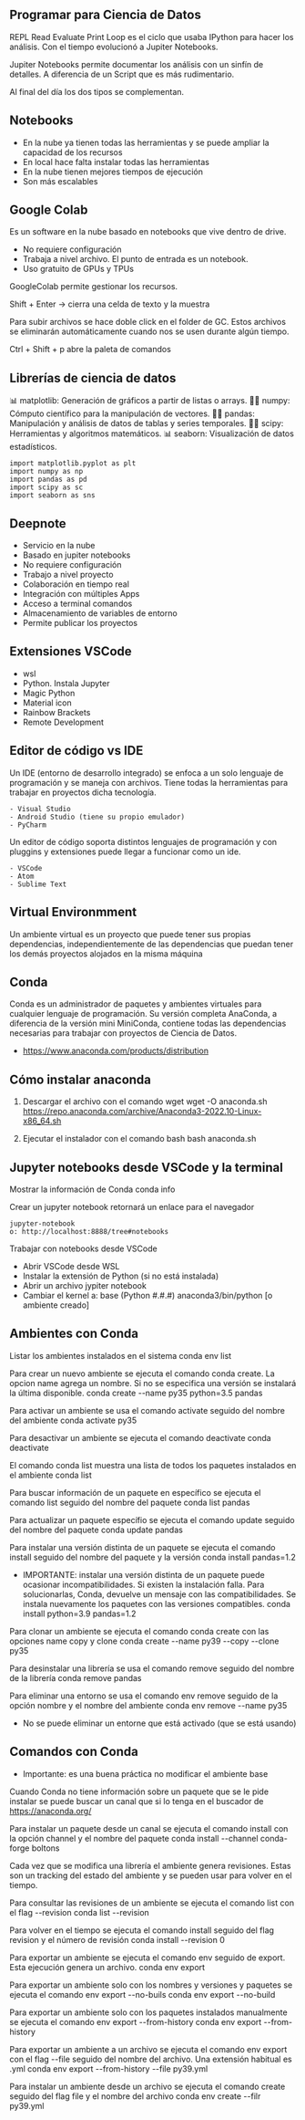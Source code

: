 ## Programar para Ciencia de Datos
REPL Read Evaluate Print Loop es el ciclo que usaba IPython para hacer los análisis. Con el tiempo evolucionó a Jupiter Notebooks.

Jupiter Notebooks permite documentar los análisis con un sinfín de detalles. A diferencia de un Script que es más rudimentario.

Al final del día los dos tipos se complementan.

## Notebooks
- En la nube ya tienen todas las herramientas y se puede ampliar la capacidad de los recursos
- En local hace falta instalar todas las herramientas
- En la nube tienen mejores tiempos de ejecución
- Son más escalables

## Google Colab
Es un software en la nube basado en notebooks que vive dentro de drive.

- No requiere configuración
- Trabaja a nivel archivo. El punto de entrada es un notebook.
- Uso gratuito de GPUs y TPUs

GoogleColab permite gestionar los recursos.

Shift + Enter -> cierra una celda de texto y la muestra

Para subir archivos se hace doble click en el folder de GC. Estos archivos se eliminarán automáticamente cuando nos se usen durante algún tiempo.

Ctrl + Shift + p abre la paleta de comandos

## Librerías de ciencia de datos
📊 matplotlib: Generación de gráficos a partir de listas o arrays.
🧑‍💻 numpy: Cómputo científico para la manipulación de vectores.
🧑‍💻 pandas: Manipulación y análisis de datos de tablas y series temporales.
🧑‍💻 scipy: Herramientas y algoritmos matemáticos.
📊 seaborn: Visualización de datos estadísticos.

    import matplotlib.pyplot as plt
    import numpy as np
    import pandas as pd
    import scipy as sc
    import seaborn as sns

## Deepnote
- Servicio en la nube
- Basado en jupiter notebooks
- No requiere configuración
- Trabajo a nivel proyecto
- Colaboración en tiempo real
- Integración con múltiples Apps
- Acceso a terminal comandos
- Almacenamiento de variables de entorno
- Permite publicar los proyectos

## Extensiones VSCode
- wsl
- Python. Instala Jupyter
- Magic Python
- Material icon
- Rainbow Brackets
- Remote Development

## Editor de código vs IDE
Un IDE (entorno de desarrollo integrado) se enfoca a un solo lenguaje de programación y se maneja con archivos. Tiene todas la herramientas para trabajar en proyectos dicha tecnología.

    - Visual Studio
    - Android Studio (tiene su propio emulador)
    - PyCharm

Un editor de código soporta distintos lenguajes de programación y con pluggins y extensiones puede llegar a funcionar como un ide.

    - VSCode
    - Atom
    - Sublime Text

## Virtual Environmment
Un ambiente virtual es un proyecto que puede tener sus propias dependencias, independientemente de las dependencias que puedan tener los demás proyectos alojados en la misma máquina

## Conda
Conda es un administrador de paquetes y ambientes virtuales para cualquier lenguaje de programación. Su versión completa AnaConda, a diferencia de la versión mini MiniConda, contiene todas las dependencias necesarias para trabajar con proyectos de Ciencia de Datos.

- https://www.anaconda.com/products/distribution

## Cómo instalar anaconda
1. Descargar el archivo con el comando wget
    wget -O anaconda.sh https://repo.anaconda.com/archive/Anaconda3-2022.10-Linux-x86_64.sh

2. Ejecutar el instalador con el comando bash
    bash anaconda.sh

## Jupyter notebooks desde VSCode y la terminal
Mostrar la información de Conda
    conda info

Crear un jupyter notebook retornará un enlace para el navegador

    jupyter-notebook
    o: http://localhost:8888/tree#notebooks

Trabajar con notebooks desde VSCode
- Abrir VSCode desde WSL
- Instalar la extensión de Python (si no está instalada)
- Abrir un archivo jypiter notebook
- Cambiar el kernel a: base (Python #.#.#) anaconda3/bin/python [o ambiente creado]

## Ambientes con Conda
Listar los ambientes instalados en el sistema
    conda env list

Para crear un nuevo ambiente se ejecuta el comando conda create. La opcion name agrega un nombre. Si no se especifica una versión se instalará la última disponible.
    conda create --name py35 python=3.5 pandas

Para activar un ambiente se usa el comando activate seguido del nombre del ambiente
    conda activate py35

Para desactivar un ambiente se ejecuta el comando deactivate
    conda deactivate

El comando conda list muestra una lista de todos los paquetes instalados en el ambiente
    conda list

Para buscar información de un paquete en específico se ejecuta el comando list seguido del nombre del paquete
    conda list pandas

Para actualizar un paquete específio se ejecuta el comando update seguido del nombre del paquete
    conda update pandas

Para instalar una versión distinta de un paquete se ejecuta el comando install seguido del nombre del paquete y la versión
    conda install pandas=1.2

- IMPORTANTE: instalar una versión distinta de un paquete puede ocasionar incompatibilidades. Si existen la instalación falla. Para solucionarlas, Conda, devuelve un mensaje con las compatibilidades. Se instala nuevamente los paquetes con las versiones compatibles.
    conda install python=3.9 pandas=1.2

Para clonar un ambiente se ejecuta el comando conda create con las opciones name copy y clone
    conda create --name py39 --copy --clone py35

Para desinstalar una librería se usa el comando remove seguido del nombre de la librería
    conda remove pandas

Para eliminar una entorno se usa el comando env remove seguido de la opción nombre y el nombre del ambiente
    conda env remove --name py35

- No se puede eliminar un entorne que está activado (que se está usando)

## Comandos con Conda
- Importante: es una buena práctica no modificar el ambiente base

Cuando Conda no tiene información sobre un paquete que se le pide instalar se puede buscar un canal que si lo tenga en el buscador de https://anaconda.org/

Para instalar un paquete desde un canal se ejecuta el comando install con la opción channel y el nombre del paquete
    conda install --channel conda-forge boltons

Cada vez que se modifica una librería el ambiente genera revisiones. Estas son un tracking del estado del ambiente y se pueden usar para volver en el tiempo.

Para consultar las revisiones de un ambiente se ejecuta el comando list con el flag --revision
    conda list --revision

Para volver en el tiempo se ejecuta el comando install seguido del flag revision y el número de revisión
    conda install --revision 0

Para exportar un ambiente se ejecuta el comando env seguido de export. Esta ejecución genera un archivo.
    conda env export

Para exportar un ambiente solo con los nombres y versiones y paquetes se ejecuta el comando env export --no-buils
    conda env export --no-build

Para exportar un ambiente solo con los paquetes instalados manualmente se ejecuta el comando env export --from-history
    conda env export --from-history

Para exportar un ambiente a un archivo se ejecuta el comando env export con el flag --file seguido del nombre del archivo. Una extensión habitual es .yml
    conda env export --from-history --file py39.yml

Para instalar un ambiente desde un archivo se ejecuta el comando create seguido del flag file y el nombre del archivo
    conda env create --filr py39.yml